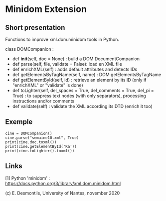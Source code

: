 # Minidom Extension

## Short presentation

Functions to improve xml.dom.minidom tools in Python.

class DOMCompanion :
-	def __init__(self, doc = None) : build a DOM DocumentCompanion
-	def parse(self, file, validate = False): load en XML file
-	def enrichXML(self) : adds default attributes and detects IDs
-	def getElementsByTagName(self, name) : DOM getElementsByTagName
-	def getElementById(self, id) : retrieve an element by its ID (only if "enrichXML" or "validate" is done)
-	def toLighter(self, del_spaces = True, del_comments = True, del_pi = True) : to suppress text nodes (with only separators), processing instructions and/or comments
-	def validate(self) : validate the XML according its DTD (enrich it too)

## Exemple

```
cine = DOMCompanion()
cine.parse("semaine10.xml", True)
print(cine.doc.toxml())
print(cine.getElementById('Ka'))
print(cine.toLighter().toxml())
```


## Links

[1] Python 'minidom' : https://docs.python.org/3/library/xml.dom.minidom.html


(c) E. Desmontils, University of Nantes, november 2020

